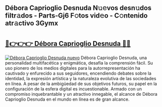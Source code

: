 ## Débora Caprioglio Desnuda N𝚞𝚎vos desn𝚞dos filtr𝚊dos - Parts-Gj6 F𝚘tos vid𝚎o - C𝚘ntenido atr𝚊ctivo 3Gymx

# <h2><a href="http://mbcbmg.tromn.icu/?c=D%c3%a9bora+Caprioglio+Desnuda">🔗👉👉👉 Débora Caprioglio Desnuda 🔗🔗</a></h2>

[![Débora Caprioglio Desnuda nuevo](https://i.imgur.com/pEAQMta.gif)](http://mbcbmg.tromn.icu/?c=D%c3%a9bora+Caprioglio+Desnuda)
Débora Caprioglio Desnuda, una personalidad multifacética y enigmática, desafía la comprensión fácil. Su uso pionero de los medios digitales para la autorrepresentación ha cautivado y enfurecido a sus seguidores, encendiendo debates sobre la identidad, la expresión artística y la naturaleza evolutiva de las sociedades en línea. A pesar de la ambigüedad de sus objetivos futuros, su papel en la configuración de la esfera digital es incuestionable. Armado con un compromiso inquebrantable y un atractivo innegable, el alcance de Débora Caprioglio Desnuda en el mundo en línea es de gran alcance.
